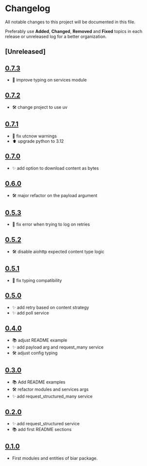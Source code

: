 # Changelog
All notable changes to this project will be documented in this file.

Preferably use **Added**, **Changed**, **Removed** and **Fixed** topics in each release or unreleased log for a better organization.

## [Unreleased]

## [0.7.3](https://github.com/rafaelleinio/biar/releases/tag/0.7.3)
- 🐛 improve typing on services module

## [0.7.2](https://github.com/rafaelleinio/biar/releases/tag/0.7.2)
- 🛠 change project to use uv

## [0.7.1](https://github.com/rafaelleinio/biar/releases/tag/0.7.1)
* 🐛 fix utcnow warnings
* ⬆️ upgrade python to 3.12

## [0.7.0](https://github.com/rafaelleinio/biar/releases/tag/0.7.0)
* ✨ add option to download content as bytes

## [0.6.0](https://github.com/rafaelleinio/biar/releases/tag/0.6.0)
* 🛠 major refactor on the payload argument

## [0.5.3](https://github.com/rafaelleinio/biar/releases/tag/0.5.3)
* 🐛 fix error when trying to log on retries

## [0.5.2](https://github.com/rafaelleinio/biar/releases/tag/0.5.2)
* 🛠 disable aiohttp expected content type logic

## [0.5.1](https://github.com/rafaelleinio/biar/releases/tag/0.5.1)
* 🐛 fix typing compatibility

## [0.5.0](https://github.com/rafaelleinio/biar/releases/tag/0.5.0)
* ✨ add retry based on content strategy
* ✨ add poll service

## [0.4.0](https://github.com/rafaelleinio/biar/releases/tag/0.4.0)
* 📚 adjust README example
* ✨ add payload arg and request_many service
* 🛠 adjust config typing

## [0.3.0](https://github.com/rafaelleinio/biar/releases/tag/0.3.0)
* 📚 Add README examples
* 🛠 refactor modules and services args
* ✨ add request_structured_many service

## [0.2.0](https://github.com/rafaelleinio/biar/releases/tag/0.2.0)
* ✨ add request_structured service
* 📚 add first README sections

## [0.1.0](https://github.com/rafaelleinio/biar/releases/tag/0.1.0)
* First modules and entities of biar package.
